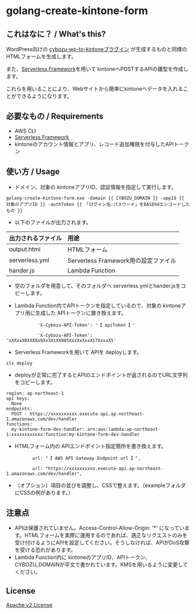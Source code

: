 # golang-create-kintone-form

## これはなに？ / What's this?

WordPress向けの [cybozu-wp-to-kintoneプラグイン](https://ja.wordpress.org/plugins/cybozu-wp-to-kintone/)
が生成するものと同様のHTMLフォームを生成します。

また、[Serverless Framework](https://serverless.com/)を用いて
kintoneへPOSTするAPIの雛型を作成します。

これらを用いることにより、Webサイトから簡単にkintoneへデータを入れることができるようになります。

## 必要なもの / Requirements

*  AWS CLI
* [Serverless Framework](https://serverless.com/)
*  kintoneのアカウント情報とアプリ、レコード追加権限を付与したAPIトークン

## 使い方 / Usage

* ドメイン、対象の kintoneアプリID、認証情報を指定して実行します。
````
golang-create-kintone-form.exe -domain {{ CYBOZU_DOMAIN }} -appId {{ 対象のアプリID }} -authToken {{ 「ログイン名:パスワード」をBASE64エンコードしたもの }}
````

* 以下のファイルが出力されます。

| 出力されるファイル | 用途 |
|:-----------------|:------------|
| output.html      | HTMLフォーム |
| serverless.yml   | Serverless Framework用の設定ファイル |
| hander.js        | Lambda Function |


* 空のフォルダを用意して、そのフォルダへ serverless.ymlとhander.jsをコピーします。


* Lambda Function内でAPIトークンを指定しているので、対象の kintoneアプリ用に生成した APIトークンに置き換えます。
````
            'X-Cybozu-API-Token': '【 apiToken 】'
````
````
            'X-Cybozu-API-Token': 'xXXxxX0XXX8x9Xx3X1XX985XxxXxXxxX17XxxxX5'
````

* Serverless Frameworkを用いて APIを deployします。
````
sls deploy
````

* deployが正常に完了するとAPIのエンドポイントが返されるのでURL文字列をコピーします。
````
region: ap-northeast-1
api keys:
  None
endpoints:
  POST - https://xxxxxxxxxx.execute-api.ap-northeast-1.amazonaws.com/dev/handler
functions:
  my-kintone-form-dev-handler: arn:aws:lambda:ap-northeast-1:xxxxxxxxxxxx:function:my-kintone-form-dev-handler
````

* HTMLフォーム内の APIエンドポイント指定箇所を書き換えます。
````
          url: "【 AWS API Gateway Endpoint url 】",
````
````
          url: "https://xxxxxxxxxx.execute-api.ap-northeast-1.amazonaws.com/dev/handler",
````

* （オプション）項目の並びを調整し、CSSで整えます。（exampleフォルダにCSSの例があります。）


## 注意点

* APIは保護されていません。Access-Control-Allow-Origin: '*' になっています。HTMLフォームを実際に運用するのであれば、適正なリクエストのみを受け付けるようにAPIを設定してください。そうしなければ、APIがDoS攻撃を受ける恐れがあります。
* Lambda Function内に kintoneのアプリID、APIトークン、CYBOZU_DOMAINが平文で書かれています。KMSを用いるように変更してください。

## License

[Apache v2 License](http://www.apache.org/licenses/LICENSE-2.0.html)
